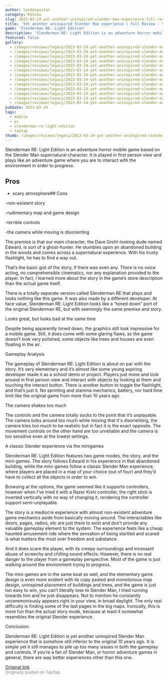 ```yaml
---
author: lyndonguitar
category: Review
slug: 2023-03-24-yet-another-uninspired-slender-man-experience-full-review-slenderman-re-light-edition
title: 'Yet another uninspired Slender Man experience | Full Review - Slenderman RE: Light Edition'
game: 'Slenderman RE: Light Edition'
description: 'Slenderman RE: Light Edition is an adventure horror mobile game based on the Slender Man supernatural character. It is played in first person view and plays like an adventure game where you are to interact with the environment in order to progress.'
featured: false
gallery:
  - /images/reviews/legacy/2023-03-24-yet-another-uninspired-slender-man-experience--full-review---slenderman-re-light-edition-0.avif
  - /images/reviews/legacy/2023-03-24-yet-another-uninspired-slender-man-experience--full-review---slenderman-re-light-edition-1.avif
  - /images/reviews/legacy/2023-03-24-yet-another-uninspired-slender-man-experience--full-review---slenderman-re-light-edition-2.avif
  - /images/reviews/legacy/2023-03-24-yet-another-uninspired-slender-man-experience--full-review---slenderman-re-light-edition-3.avif
  - /images/reviews/legacy/2023-03-24-yet-another-uninspired-slender-man-experience--full-review---slenderman-re-light-edition-4.avif
  - /images/reviews/legacy/2023-03-24-yet-another-uninspired-slender-man-experience--full-review---slenderman-re-light-edition-5.avif
  - /images/reviews/legacy/2023-03-24-yet-another-uninspired-slender-man-experience--full-review---slenderman-re-light-edition-6.avif
  - /images/reviews/legacy/2023-03-24-yet-another-uninspired-slender-man-experience--full-review---slenderman-re-light-edition-7.avif
  - /images/reviews/legacy/2023-03-24-yet-another-uninspired-slender-man-experience--full-review---slenderman-re-light-edition-8.avif
  - /images/reviews/legacy/2023-03-24-yet-another-uninspired-slender-man-experience--full-review---slenderman-re-light-edition-9.avif
  - /images/reviews/legacy/2023-03-24-yet-another-uninspired-slender-man-experience--full-review---slenderman-re-light-edition-10.avif
  - /images/reviews/legacy/2023-03-24-yet-another-uninspired-slender-man-experience--full-review---slenderman-re-light-edition-11.avif
  - /images/reviews/legacy/2023-03-24-yet-another-uninspired-slender-man-experience--full-review---slenderman-re-light-edition-12.avif
pubDate: 2023-03-24
tags:
  - mobile
  - pc
  - slenderman-re-light-edition
  - taptap
thumb: /images/reviews/legacy/2023-03-24-yet-another-uninspired-slender-man-experience--full-review---slenderman-re-light-edition-0.avif
---
```


Slenderman RE: Light Edition is an adventure horror mobile game based on the Slender Man supernatural character. It is played in first person view and plays like an adventure game where you are to interact with the environment in order to progress.




## Pros



- scary atmosphere## Cons


-non-existent story

-rudimentary map and game design

-terrible controls

-the camera while moving is disorienting

The premise is that our main character, the Dave Grohl-looking dude named Edward, is sort of a ghost-hunter. He stumbles upon an abandoned building in the woods and comes across a supernatural experience. With his trusty flashlight, he has to find a way out.

That’s the basic gist of the story, if there was even any. There is no voice acting, no comprehensible cinematics, nor any explanation provided to the player. In fact, I learned more about the story in the game’s store description than the actual game itself.

There is a totally separate version called Slenderman RE that plays and looks nothing like this game. It was also made by a different developer. At face value, Slenderman RE: Light Edition looks like a “toned down” port of the original Slenderman RE, but with seemingly the same premise and story.

Looks great, but looks bad at the same time

Despite being apparently toned down, the graphics still look impressive for a mobile game. Still, it does come with some glaring flaws, as the game doesn’t look very polished, some objects like trees and houses are even floating in the air.

Gameplay Analysis

The gameplay of Slenderman RE: Light Edition is about on par with the story. It’s very elementary and it’s almost like some young aspiring developer made it as a school demo or project. Players just move and look around in first person view and interact with objects by looking at them and touching the interact button. There is another button to toggle the flashlight, and that’s just it. No sprinting and stamina mechanics, battery, nor hard time limit like the original game from more than 10 years ago.

The camera shakes too much

The controls and the camera totally sucks to the point that it’s unplayable. The camera bobs around too much while moving that it's disorienting, the camera tries too much to be realistic but in fact it is the exact opposite. The movement controls on the other hand are too unreliable and the camera is too sensitive even at the lowest settings.

A classic Slender experience via the minigames

Slenderman RE: Light Edition features two game modes, the story, and the mini-games. The story follows Edward in his experience in that abandoned building, while the mini-games follow a classic Slender Man experience, where players are placed in a map of your choice (out of four) and they’d have to collect all the objects in order to win.

Browsing at the options, the game seemed like it supports controllers, however when I’ve tried it with a Razer Kishi controller, the right stick is inverted vertically with no way of changing it, rendering the controller support semi-unplayable.

The story is a mediocre experience with almost non-existent adventure game mechanics aside from basically moving around. The interactables like doors, pages, radios, etc are just there to exist and don't provide any valuable gameplay element to the system. The experience feels like a cheap haunted amusement ride where the sensation of being startled and scared is what matters the most over freedom and substance.

And it does scare the player, with its creepy surroundings and incessant abuse of screechy and chilling sound effects. However, there is no real danger to the player from a gameplay perspective. Most of the game is just walking around the environment trying to progress.

The mini-games are in the same boat as well, and the elementary game design is even more evident with its copy pasted and monotonous map design, uninspired placement of buildings and trees, and the game is just too easy to win, you can’t literally lose to Slender Man, I tried running towards him and he just disappears. Not to mention he constantly unceremoniously appears right in your view, in broad daylight. The only real difficulty is finding some of the last pages in the big maps. Ironically, this is more fun than the actual story mode, because at least it somewhat resembles the original Slender experience.

Conclusion:

Slenderman RE: Light Edition is yet another uninspired Slender Man experience that is somehow still inferior to the original 10 years ago. It is simple yet it still manages to pile up too many issues in both the gameplay and controls. If you’re a fan of Slender Man, or horror adventure games in general, there are way better experiences other than this one.

[Original link](https://www.taptap.io/post/4880978)<br><span style="font-size: 0.95em; color: #888;">Originally posted on TapTap.</span>
